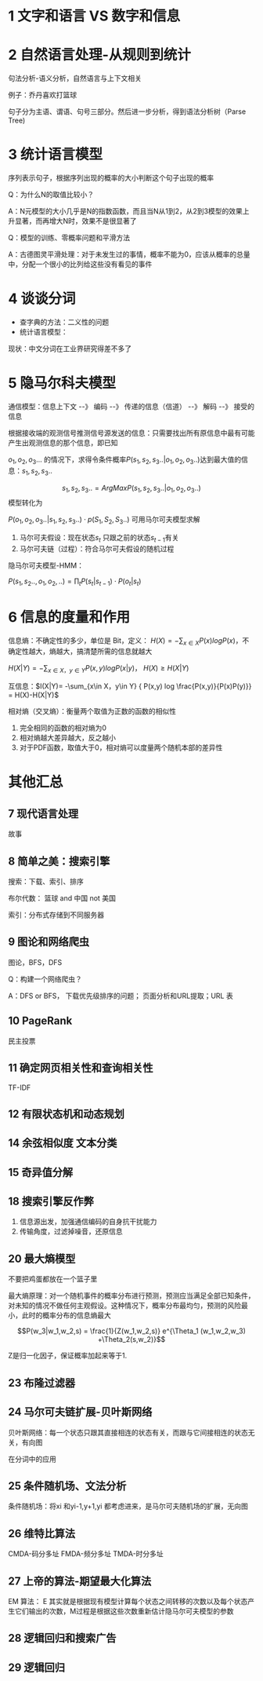 # 1 文字和语言 VS 数字和信息

# 2 自然语言处理-从规则到统计

句法分析-语义分析，自然语言与上下文相关

例子：乔丹喜欢打篮球

句子分为主语、谓语、句号三部分。然后进一步分析，得到语法分析树（Parse Tree)

# 3 统计语言模型

序列表示句子，根据序列出现的概率的大小判断这个句子出现的概率

Q：为什么N的取值比较小？

A：N元模型的大小几乎是N的指数函数，而且当N从1到2，从2到3模型的效果上升显著，而再增大N时，效果不是很显著了

Q：模型的训练、零概率问题和平滑方法

A：古德图灵平滑处理：对于未发生过的事情，概率不能为0，应该从概率的总量中，分配一个很小的比列给这些没有看见的事件

# 4 谈谈分词

- 查字典的方法：二义性的问题
- 统计语言模型：

现状：中文分词在工业界研究得差不多了

# 5 隐马尔科夫模型

通信模型：信息上下文 --》 编码  --》 传递的信息（信道） --》 解码 --》 接受的信息

根据接收端的观测信号推测信号源发送的信息：只需要找出所有原信息中最有可能产生出观测信息的那个信息，即已知

$o_1,o_2,o_3...$ 的情况下，求得令条件概率$P(s_1,s_2,s_3.. | o_1,o_2,o_3..)$达到最大值的信息：$s_1,s_2,s_3..$

$$s_1,s_2,s_3.. = ArgMax P(s_1,s_2,s_3.. | o_1,o_2,o_3..)$$ 模型转化为

$P( o_1,o_2,o_3.. |s_1,s_2,s_3..)\cdot p(S_1,S_2,S_3..)$ 可用马尔可夫模型求解

1. 马尔可夫假设：现在状态$s_t$ 只跟之前的状态$s_{t-1}$有关
2. 马尔可夫链（过程）：符合马尔可夫假设的随机过程

隐马尔可夫模型-HMM：

$P(s_1,s_2..,o_1,o_2,..) = \prod_t P(s_t|s_{t-1}) \cdot P(o_t|s_t)$

# 6 信息的度量和作用

信息熵：不确定性的多少，单位是 Bit，定义： $H(X)= -\sum_{x\in X} { P(x) logP(x)}$，不确定性越大，熵越大，搞清楚所需的信息就越大

$H(X|Y)= -\sum_{x\in X，y\in Y} { P(x,y) logP(x|y)}$， $H(X)\geq H(X|Y)$

互信息：$I(X|Y)= -\sum_{x\in X，y\in Y} { P(x,y) log \frac{P(x,y)}{P(x)P(y)}} = H(X)-H(X|Y)$

相对熵（交叉熵）：衡量两个取值为正数的函数的相似性

1. 完全相同的函数的相对熵为0
2. 相对熵越大差异越大，反之越小
3. 对于PDF函数，取值大于0，相对熵可以度量两个随机本部的差异性

# 其他汇总

## 7 现代语言处理

故事

##  8 简单之美：搜索引擎

搜索：下载、索引、排序

布尔代数： 篮球 and 中国 not 美国

索引：分布式存储到不同服务器

## 9 图论和网络爬虫

图论，BFS，DFS

Q：构建一个网络爬虫？

A：DFS or BFS， 下载优先级排序的问题； 页面分析和URL提取；URL 表

## 10 PageRank

民主投票

## 11 确定网页相关性和查询相关性

TF-IDF

## 12 有限状态机和动态规划

## 14 余弦相似度 文本分类

## 15 奇异值分解

## 18 搜索引擎反作弊

1. 信息源出发，加强通信编码的自身抗干扰能力
2. 传输角度，过滤掉噪音，还原信息

## 20 最大熵模型

不要把鸡蛋都放在一个篮子里

最大熵原理：对一个随机事件的概率分布进行预测，预测应当满足全部已知条件，对未知的情况不做任何主观假设。这种情况下，概率分布最均匀，预测的风险最小，此时的概率分布的信息熵最大

$$P(w_3|w_1,w_2,s) = \frac{1}{Z(w_1,w_2,s)} e^{\Theta_1 (w_1,w_2,w_3) +\Theta_2(s,w_2)}$$

Z是归一化因子，保证概率加起来等于1.

## 23 布隆过滤器

## 24 马尔可夫链扩展-贝叶斯网络

贝叶斯网络：每一个状态只跟其直接相连的状态有关，而跟与它间接相连的状态无关，有向图

在分词中的应用

## 25 条件随机场、文法分析

条件随机场：将xi 和yi-1,y+1,yi 都考虑进来，是马尔可夫随机场的扩展，无向图

## 26 维特比算法

CMDA-码分多址  FMDA-频分多址  TMDA-时分多址

## 27 上帝的算法-期望最大化算法

EM 算法： E 其实就是根据现有模型计算每个状态之间转移的次数以及每个状态产生它们输出的次数，M过程是根据这些次数重新估计隐马尔可夫模型的参数

## 28 逻辑回归和搜索广告

## 29 逻辑回归

